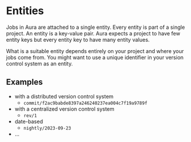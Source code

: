 # Entities

Jobs in Aura are attached to a single entity.
Every entity is part of a single project.
An entity is a key-value pair.
Aura expects a project to have few entity keys but every entity key to have many entity values.

What is a suitable entity depends entirely on your project and where your jobs come from.
You might want to use a unique identifier in your version control system as an entity.

## Examples

* with a distributed version control system
    * `commit/f2ac9babde8397a246240237ea004c7f19a9789f`
* with a centralized version control system
    * `rev/1`
* date-based
    * `nightly/2023-09-23`
* ...
